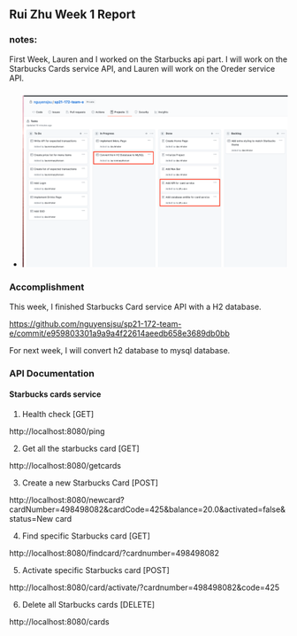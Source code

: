 ## Rui Zhu Week 1 Report

### notes:

First Week, Lauren and I worked on the Starbucks api part. I will work on the Starbucks Cards service API, and Lauren will work on the Oreder service API.

###
* ![pic1](images/snapshot_1.png)

### Accomplishment

This week, I finished Starbucks Card service API with a H2 database.

https://github.com/nguyensjsu/sp21-172-team-e/commit/e959803301a9a9a4f22614aeedb658e3689db0bb

For next week, I will convert h2 database to mysql database.
### API Documentation
#### Starbucks cards service

1.	Health check [GET]

http://localhost:8080/ping

2.	Get all the starbucks card [GET]

http://localhost:8080/getcards

3.	Create a new Starbucks Card [POST]

http://localhost:8080/newcard?cardNumber=498498082&cardCode=425&balance=20.0&activated=false&status=New card

4.	Find specific Starbucks card [GET]

http://localhost:8080/findcard/?cardnumber=498498082

5.	Activate specific Starbucks card [POST]

http://localhost:8080/card/activate/?cardnumber=498498082&code=425

6.	Delete all Starbucks cards [DELETE]

http://localhost:8080/cards

    
